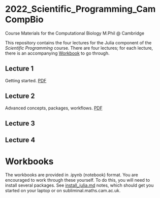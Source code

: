 # 2022_Scientific_Programming_CamCompBio
Course Materials for the Computational Biology M.Phil @ Cambridge

This repository contains the four lectures for the Julia component of
the *Scientific Programming* course.  There are four lectures; for
each lecture, there is an accompanying [Workbook](Workbooks) to go
through.


## Lecture 1

Getting started.
[PDF](Lectures/lecture1.pdf)


## Lecture 2

Advanced concepts, packages, workflows.
[PDF](Lectures/lecture2.pdf)


## Lecture 3


## Lecture 4

# Workbooks

The workbooks are provided in .ipynb (notebook) format.  You are
encouraged to work through these yourself.  To do this, you will need
to install several packages.  See [install_julia.md](install_julia.md) notes,
which should get you started on your laptop or on
subliminal.maths.cam.ac.uk.


